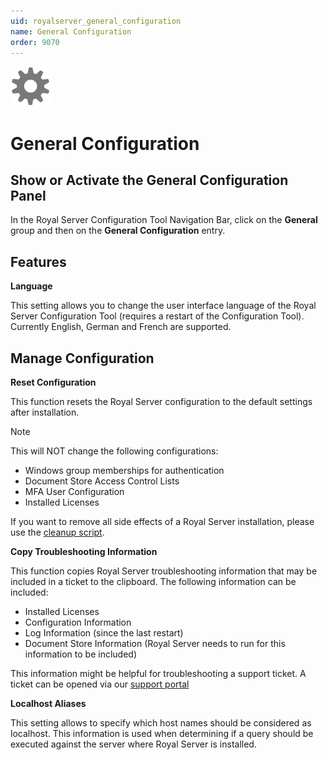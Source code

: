 ```yaml
---
uid: royalserver_general_configuration
name: General Configuration
order: 9070
---
```


<img src="/r2023/images/RoyalServer/Svg/SVG_Gear_32.svg" class="icon-left icon-lg"  alt="">

# General Configuration

## Show or Activate the General Configuration Panel

In the Royal Server Configuration Tool Navigation Bar, click on the **General** group and then on the **General Configuration** entry.

## Features

**Language**

This setting allows you to change the user interface language of the Royal Server Configuration Tool (requires a restart of the Configuration Tool). Currently English, German and French are supported.

## Manage Configuration

**Reset Configuration**

This function resets the Royal Server configuration to the default settings after installation.

> [!NOTE]
> This will NOT change the following configurations:
>
> - Windows group memberships for authentication
> - Document Store Access Control Lists
> - MFA User Configuration
> - Installed Licenses
>
> If you want to remove all side effects of a Royal Server installation, please use the [cleanup script](../advanced/management-scripts/uninstall.md).

**Copy Troubleshooting Information**

This function copies Royal Server troubleshooting information that may be included in a ticket to the clipboard.
The following information can be included:
- Installed Licenses
- Configuration Information
- Log Information (since the last restart)
- Document Store Information (Royal Server needs to run for this information to be included)

This information might be helpful for troubleshooting a support ticket. A ticket can be opened via our [support portal](https://support.royalapps.com/support/home)

**Localhost Aliases**

This setting allows to specify which host names should be considered as localhost. This information is used when determining if a query should be executed against the server where Royal Server is installed.
